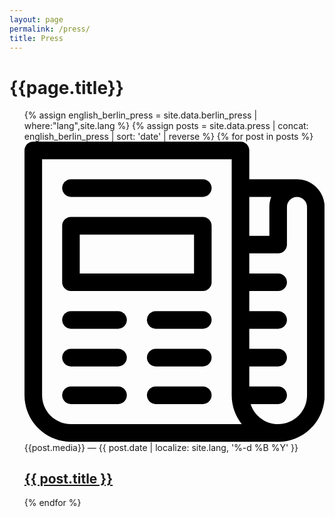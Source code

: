 ```yaml
---
layout: page
permalink: /press/
title: Press
---
```


<h1 class="marg-b-4">{{page.title}}</h1>

<ul>
  {% assign english_berlin_press = site.data.berlin_press | where:"lang",site.lang %}
  {% assign posts = site.data.press | concat: english_berlin_press | sort: 'date' | reverse %}
  {% for post in posts  %}
    <article class="marg-b-4 flex items-center">
        <div class="bg-black circ p-3 marg-r-3 lh-1">
          <svg
            focusable="false"
            class="press-icon"
            xmlns="http://www.w3.org/2000/svg"
            xmlns:xlink="http://www.w3.org/1999/xlink"
            x="0px"
            y="0px"
            viewBox="0 0 512 512"
            xml:space="preserve"><g><path d="m464.867 64.266h-81.4v-49.266c0-8.284-6.716-15-15-15h-353.467c-8.284 0-15 6.716-15 15v417.733c0 43.708 35.559 79.267 79.267 79.267 0 0 249.182.001 353.467.001 43.777-.001 79.266-35.49 79.266-79.268v-321.334c0-25.989-21.144-47.133-47.133-47.133zm-43.936 30c-2.1 5.388-3.197 11.176-3.197 17.134v49.267h-34.267v-66.4h37.464zm-341.664 387.733c-27.166 0-49.267-22.1-49.267-49.266v-402.733h323.467v402.733c0 18.625 6.44 35.737 17.193 49.266zm402.733-49.266c0 27.21-22.057 49.267-49.267 49.267-21.978 0-40.588-14.394-46.934-34.267h46.934c8.284 0 15-6.716 15-15s-6.716-15-15-15h-49.267v-34.267h49.267c8.284 0 15-6.716 15-15s-6.716-15-15-15h-49.267v-34.267h49.267c8.284 0 15-6.716 15-15s-6.716-15-15-15h-49.267v-34.267h49.267c8.284 0 15-6.716 15-15s-6.716-15-15-15h-49.267v-34.267h49.267c8.284 0 15-6.716 15-15v-64.265c0-9.359 7.567-17.134 17.133-17.134 9.447 0 17.133 7.687 17.133 17.134v321.333z"/><path d="m304.2 64.266h-224.933c-8.284 0-15 6.716-15 15s6.716 15 15 15h224.933c8.284 0 15-6.716 15-15s-6.716-15-15-15z"/><path d="m304.2 289.199h-80.333c-8.284 0-15 6.716-15 15s6.716 15 15 15h80.333c8.284 0 15-6.716 15-15s-6.716-15-15-15z"/><path d="m159.6 289.199h-80.333c-8.284 0-15 6.716-15 15s6.716 15 15 15h80.333c8.284 0 15-6.716 15-15s-6.716-15-15-15z"/><path d="m304.2 417.733h-80.333c-8.284 0-15 6.716-15 15s6.716 15 15 15h80.333c8.284 0 15-6.716 15-15s-6.716-15-15-15z"/><path d="m159.6 417.733h-80.333c-8.284 0-15 6.716-15 15s6.716 15 15 15h80.333c8.284 0 15-6.716 15-15s-6.716-15-15-15z"/><path d="m304.2 353.466h-80.333c-8.284 0-15 6.716-15 15s6.716 15 15 15h80.333c8.284 0 15-6.716 15-15s-6.716-15-15-15z"/><path d="m159.6 353.466h-80.333c-8.284 0-15 6.716-15 15s6.716 15 15 15h80.333c8.284 0 15-6.716 15-15s-6.716-15-15-15z"/><path d="m304.2 128.532h-224.933c-8.284 0-15 6.716-15 15v96.4c0 8.284 6.716 15 15 15h224.933c8.284 0 15-6.716 15-15v-96.4c0-8.284-6.716-15-15-15zm-15 96.401h-194.933v-66.4h194.933z"/></g></svg>
        </div>
        <div>
          <div>
            {{post.media}} —
            <time datetime="{{ post.date | date: '%Y-%m-%d' }}">
              {{ post.date | localize: site.lang, '%-d %B %Y' }}
            </time>
          </div>
          <h2>
            <a href="{{ post.url }}">
              {{ post.title }}
            </a>
          </h2>
        </div>
      </article>
  {% endfor %}
</ul>
